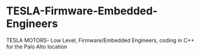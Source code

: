TESLA-Firmware-Embedded-Engineers
=================================

TESLA MOTORS- Low Level, Firmware/Embedded Engineers, coding in C++ for the Palo Alto location